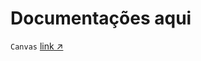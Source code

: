 # Documentações aqui

````Canvas````
<a href="https://github.com/Trabalhos-Fatec/API/blob/main/Documentacao/Canvas.md">link ↗</a>
